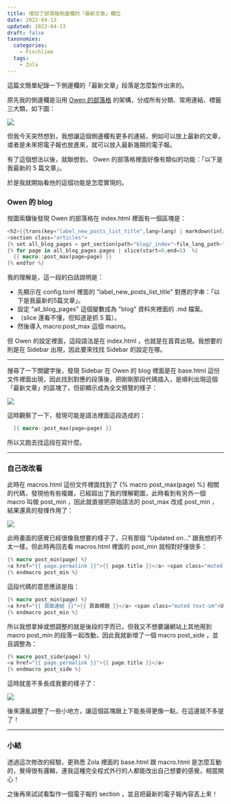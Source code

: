 ```yaml
---
title: 增加了部落格側邊欄的「最新文章」欄位
date: 2022-04-13
updated: 2022-04-13
draft: false
taxonomies:
  categories: 
    - Pinchlime
  tags: 
    - Zola
---
```


這篇文簡單紀錄一下側邊欄的「最新文章」段落是怎麼製作出來的。

原先我的側邊欄是沿用 [Owen 的部落格](https://www.owenyoung.com/) 的架構，分成所有分類、常用連結、標籤三大類，如下圖：

![](https://pinchlime-screenshots.s3.ap-northeast-1.amazonaws.com/original_SmgCWA.webp)

但我今天突然想到，我想讓這個側邊欄有更多的連結，例如可以放上最新的文章，或者是未來把電子報也放進來，就可以放入最新幾期的電子報。

有了這個想法以後，就聯想到， Owen 的部落格裡面好像有類似的功能：「以下是我最新的 5 篇文章」。

於是我就開始看他的這個功能是怎麼實現的。

<!-- more -->

### Owen 的 blog

按圖索驥後發現 Owen 的部落格在 index.html 裡面有一個區塊是：

```rust
<h2>{{trans(key="label_new_posts_list_title",lang=lang) | markdown(inline=true) | safe}}</h2>
<section class="articles">
{% set all_blog_pages = get_section(path="blog/_index"~file_lang_path~".md") -%}
{% for page in all_blog_pages.pages | slice(start=0,end=5)  %} 
  {{ macro::post_max(page=page) }}   
{% endfor %} 
```

我的理解是，這一段的白話說明是：

- 先顯示在 config.toml 裡面的 "label_new_posts_list_title" 對應的字串：「以下是我最新的5篇文章」。
- 設定 "all_blog_pages" 這個變數成為 "blog" 資料夾裡面的 .md 檔案。
- （slice 還看不懂，但知道是抓 5 篇）。
- 然後導入 macro:post_max 這個 macro。

但 Owen 的設定裡面，這段語法是在 index.html ，也就是在首頁出現。我想要的則是在 Sidebar 出現，因此要來找找 Sidebar 的設定在哪。

---

搜尋了一下關鍵字後，發現 Sidebar 在 Owen 的 blog 裡面是在 base.html 這份文件裡面出現，因此找到對應的段落後，把剛剛那段代碼插入，是順利出現這個「最新文章」的區塊了，但卻顯示成為全文預覽的樣子：

![](https://pinchlime-screenshots.s3.ap-northeast-1.amazonaws.com/sidebar-1_g8AJAB.webp)

這時觀察了一下，發現可能是語法裡面這段造成的：

```rust
  {{ macro::post_max(page=page) }}   
``` 

所以又跑去找這段在寫什麼。

---

### 自己改改看

此時在 macros.html 這份文件裡面找到了 {% macro post_max(page) %} 相關的代碼，發現他有些複雜，已經超出了我的理解範圍，此時看到有另外一個 macro 叫做 post_min ，因此就直接把原始語法的 post_max 改成 post_min ，結果還真的發揮作用了：

![](https://pinchlime-screenshots.s3.ap-northeast-1.amazonaws.com/sidebar-2_cpy1MJ.webp)

此時畫面的感覺已經很像我想要的樣子了，只有那個 "Updated on..." 跟我想的不太一樣，但此時再回去看 macros.html 裡面的 post_min 就相對好懂很多：

```rust
{% macro post_min(page) %}
<a href="{{ page.permalink }}">{{ page.title }}</a> <span class="muted text-sm">Updated on {{ page.updated }}</span>
{% endmacro post_min %}
```

這段代碼的意思應該是指：

```rust
{% macro post_min(page) %}
<a href="{{ 頁面連結 }}">{{ 頁面標題 }}</a> <span class="muted text-sm">Updated on {{ 更新時間 }}</span>
{% endmacro post_min %}
```

所以我想拿掉或想調整的就是後段的字而已，但我又不想要讓網站上其他用到 macro post_min 的段落一起改動，因此我就新增了一個 macro post_side ，並且調整為：

```rust
{% macro post_side(page) %}
<a href="{{ page.permalink }}">{{ page.title }}</a>
{% endmacro post_side %}
```

這時就差不多長成我要的樣子了：

![](https://pinchlime-screenshots.s3.ap-northeast-1.amazonaws.com/sidebar-3_qCecNr.webp)

後來還亂調整了一些小地方，讓這個區塊跟上下能長得更像一點，在這邊就不多提了！

---

### 小結

透過這次修改的經驗，更熟悉 Zola 裡面的 base.html 跟 macro.html 是怎麼互動的，覺得很有邏輯，連我這種完全程式外行的人都能改出自己想要的感覺，相當開心！

之後再來試試看製作一個電子報的 section ，並且把最新的電子報內容丟上來！